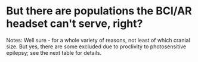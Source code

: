 # But there are populations the BCI/AR headset can't serve, right?

Notes: Well sure - for a whole variety of reasons, not least of which cranial size. But yes, there are some excluded due to proclivity to photosensitive epilepsy; see the next table for details.